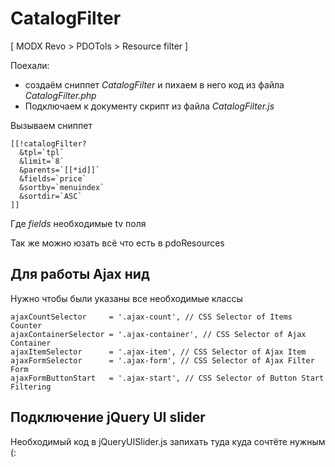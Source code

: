 # CatalogFilter
[ MODX Revo > PDOTols > Resource filter ]

Поехали:

* создаём сниппет _CatalogFilter_ и пихаем в него код из файла _CatalogFilter.php_
* Подключаем к документу скрипт из файла _CatalogFilter.js_

Вызываем сниппет 
```
[[!catalogFilter?
  &tpl=`tpl`
  &limit=`8`
  &parents=`[[*id]]`
  &fields=`price`
  &sortby=`menuindex`
  &sortdir=`ASC`
]]
```
Где _fields_ необходимые tv поля

Так же можно юзать всё что есть в pdoResources

## Для работы Ajax нид
Нужно чтобы были указаны все необходимые классы
```
ajaxCountSelector     = '.ajax-count', // CSS Selector of Items Counter
ajaxContainerSelector = '.ajax-container', // CSS Selector of Ajax Container
ajaxItemSelector      = '.ajax-item', // CSS Selector of Ajax Item
ajaxFormSelector      = '.ajax-form', // CSS Selector of Ajax Filter Form
ajaxFormButtonStart   = '.ajax-start', // CSS Selector of Button Start Filtering
```

## Подключение jQuery UI slider
Необходимый код в jQueryUISlider.js запихать туда куда сочтёте нужным (:
